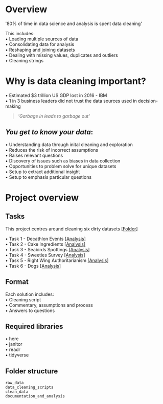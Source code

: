 # Overview

'80% of time in data science and analysis is spent data cleaning'

This includes:</br>
• Loading multiple sources of data</br>
• Consolidating data for analysis</br>
• Reshaping and joining datasets</br>
• Dealing with missing values, duplicates and outliers</br>
• Cleaning strings


# Why is data cleaning important?

• Estimated $3 trillion US GDP lost in 2016 - IBM</br>
• 1 in 3 business leaders did not trust the data sources  used in decision-making</br>

> *'Garbage in leads to garbage out'*

## *You get to know your data*:
• Understanding data through inital cleaning and exploration</br>
• Reduces the risk of incorrect assumptions</br>
• Raises relevant questions</br>
• Discovery of issues such as biases in data collection</br>
• Opportunities to problem solve for unique datasets</br>
• Setup to extract additional insight</br>
• Setup to emphasis particular questions</br>


# Project overview

## Tasks

This project centres around cleaning six dirty datasets [[Folder]](https://github.com/ThisIsJohnnyLau/dirty_data_project)
  
• Task 1 - Decathlon Events [[Analysis]](https://thisisjohnnylau.github.io/task_1.html)  
• Task 2 - Cake Ingredients  [[Analysis]](https://thisisjohnnylau.github.io/task_2.html)  
• Task 3 - Seabirds Spottings  [[Analysis]](https://thisisjohnnylau.github.io/task_3.html)  
• Task 4 - Sweeties Survey  [[Analysis]](https://thisisjohnnylau.github.io/task_4.html)  
• Task 5 - Right Wing Authoritarianism  [[Analysis]](https://thisisjohnnylau.github.io/task_5.html)  
• Task 6 - Dogs [[Analysis]](https://thisisjohnnylau.github.io/task_6.html)  

## Format

Each solution includes:</br>
• Cleaning script</br>
• Commentary, assumptions and process</br>
• Answers to questions</br>

## Required libraries

• here</br> 
• janitor</br> 
• readr</br> 
• tidyverse</br>

## Folder structure 

```
raw_data
data_cleaning_scripts
clean_data
documentation_and_analysis
```
